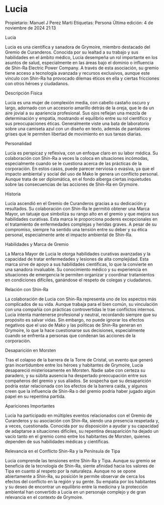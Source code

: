 # Lucia

Propietario: Manuel J Perez Marti
Etiquetas: Persona
Última edición: 4 de noviembre de 2024 21:13

Lucia

Lucia es una científica y sanadora de Grymoire, miembro destacado del Gremio de Curanderos. Conocida por su lealtad a su trabajo y sus habilidades en el ámbito médico, Lucia desempeña un rol importante en los asuntos de salud, especialmente en las áreas bajo el dominio o influencia de Shin-Ra Electric Power Company. A través de esta asociación, su gremio tiene acceso a tecnología avanzada y recursos exclusivos, aunque este vínculo con Shin-Ra ha provocado dilemas éticos en ella y ciertas fricciones con otros héroes y ciudadanos.

Descripción Física

Lucia es una mujer de complexión media, con cabello castaño oscuro y largo, adornado con un accesorio amarillo detrás de la oreja, que le da un aire jovial a su apariencia profesional. Sus ojos reflejan una mezcla de determinación y empatía, mostrando el equilibrio entre su rol científico y sus preocupaciones éticas. Generalmente viste una bata de laboratorio sobre una camiseta azul con un diseño en texto, además de pantalones grises que le permiten libertad de movimiento en sus tareas diarias.

Personalidad

Lucia es perspicaz y reflexiva, con un enfoque claro en su labor médica. Su colaboración con Shin-Ra a veces la coloca en situaciones incómodas, especialmente cuando se le cuestiona acerca de las prácticas de la corporación. En estos casos, puede parecer nerviosa o evasiva, ya que el impacto ambiental y social del uso de Mako le genera un conflicto personal. Aunque trata de ser diplomática, en el fondo alberga ciertas inquietudes sobre las consecuencias de las acciones de Shin-Ra en Grymoire.

Historia

Lucia ascendió en el Gremio de Curanderos gracias a su dedicación y resultados. Su colaboración con Shin-Ra le permitió obtener una Marca Mayor, un tatuaje que simboliza su rango alto en el gremio y que mejora sus habilidades curativas. Esta marca le proporciona poderes excepcionales en el tratamiento de enfermedades complejas y heridas graves. A pesar de su compromiso, siempre ha sentido una tensión entre su deber y su ética personal, especialmente ante el impacto ambiental de Shin-Ra.

Habilidades y Marca de Gremio

La Marca Mayor de Lucia le otorga habilidades curativas avanzadas y la capacidad de tratar enfermedades y lesiones de alta complejidad. Esta marca sirve de apoyo a sus habilidades científicas, lo que la convierte en una sanadora invaluable. Su conocimiento médico y su experiencia en situaciones de emergencia le permiten organizar y coordinar tratamientos en condiciones difíciles, ganándose el respeto de colegas y ciudadanos.

Relación con Shin-Ra

La colaboración de Lucia con Shin-Ra representa uno de los aspectos más complicados de su vida. Aunque trabaja para el bien común, su vinculación con una compañía con prácticas controvertidas le trae conflictos internos. Lucia intenta mantenerse profesional y neutral, recordando siempre que su propósito es salvar vidas. Sin embargo, no puede ignorar los efectos negativos que el uso de Mako y las políticas de Shin-Ra generan en Grymoire, lo que la hace cuestionarse sus decisiones, especialmente cuando se enfrenta a personas que condenan las acciones de la corporación.

Desaparición en Morsten

Tras el colapso de la barrera de la Torre de Cristal, un evento que generó gran incertidumbre entre los héroes y habitantes de Grymoire, Lucia desapareció misteriosamente en Morsten. Nadie sabe con certeza su paradero, y su súbita ausencia ha despertado preocupación entre sus compañeros del gremio y sus aliados. Se sospecha que su desaparición podría estar relacionada con los efectos de la barrera caída, y algunos creen que la influencia de Shin-Ra o del gremio podría haber jugado algún papel en su repentina partida.

Apariciones Importantes

Lucia ha participado en múltiples eventos relacionados con el Gremio de Curanderos y su asociación con Shin-Ra, siendo una presencia respetada y, a veces, cuestionada. Conocida por su disposición a ayudar y su capacidad de adaptarse a situaciones difíciles, su repentina desaparición ha dejado un vacío tanto en el gremio como entre los habitantes de Morsten, quienes dependen de sus habilidades médicas y científicas.

Relevancia en el Conflicto Shin-Ra y la Península de Tipa

Lucia comprende las tensiones entre Shin-Ra y Tipa. Aunque su gremio se beneficia de la tecnología de Shin-Ra, siente afinidad hacia los valores de Tipa en cuanto al respeto por la naturaleza. Aunque no se opone abiertamente a Shin-Ra, su posición le permite observar de cerca los efectos del conflicto en la región y su gente. Su empatía por los habitantes y su deseo de encontrar un equilibrio entre la medicina y la protección ambiental han convertido a Lucia en un personaje complejo y de gran relevancia en el contexto de Grymoire.